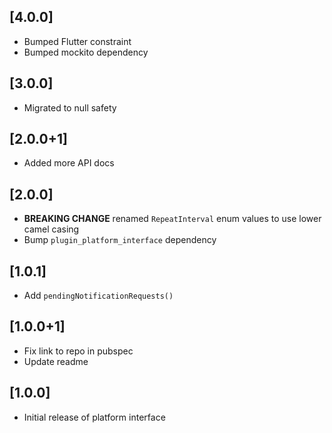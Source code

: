 ## [4.0.0]

* Bumped Flutter constraint
* Bumped mockito dependency

## [3.0.0]

* Migrated to null safety

## [2.0.0+1]

* Added more API docs

## [2.0.0]

* **BREAKING CHANGE** renamed `RepeatInterval` enum values to use lower camel casing
* Bump `plugin_platform_interface` dependency

## [1.0.1]

* Add `pendingNotificationRequests()`

## [1.0.0+1]

* Fix link to repo in pubspec
* Update readme

## [1.0.0]

* Initial release of platform interface
